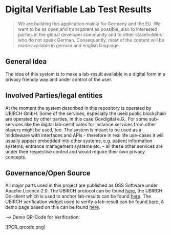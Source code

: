 # Digital Verifiable Lab Test Results

> We are building this application mainly for Germany and the EU. We want to be as open and transparent as possible, 
> also to interested parties in the global developer community and to other stakeholders who do not speak German. 
> Consequently, most of the content will be made available in german and english language.

## General Idea

The idea of this system is to make a lab-result available in a digital form in a privacy friendly way and under control of the user.

## Involved Parties/legal entities

At the moment the system described in this repository is operated by UBIRCH GmbH. Some of the services, especially the used public blockchain are operated by other parties, in this case Govdigital e.G.. For some sub-services like the digital lab-certificates for instance services from other players might be used, too. 
The system is meant to be used as a middleware with interfaces and APIs - therefore in real life use-cases it will usually appear embedded into other systems, e.g. patient information systems, entrance management systems etc. - all these other services are under their respective control and would require their own privacy concepts.

## Governance/Open Source

All major parts used in this project are published as OSS Software under Apache Licence 2.0. The UBIRCH protocol can be found [here](https://github.com/ubirch/ubirch-client-go), the UBIRCH Go-client which is used to anchor lab-results can be found [here](https://github.com/ubirch/ubirch-protocol). The UBIRCH verification widget used to verify a lab-result can be found [here](https://github.com/ubirch/ubirch-verify-widget). A demo page based on this can be found [here](https://ubirch.de/v#f=Mustermann;g=Erika;b=19640812;p=T01000322;i=3CF75K8D0L;d=202007011030;t=PCR;r=n;s=2fe00c151cb726bb9ed7).

--> Demo QR-Code for Verification:

![PCR_qrcode.png]
